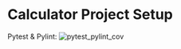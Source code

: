 # Calculator Project Setup

Pytest & Pylint:
![pytest_pylint_cov](https://user-images.githubusercontent.com/70772195/144174846-0e6a2987-bfd7-4dec-b1dd-b3ca9c1cc412.PNG)

